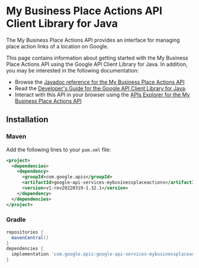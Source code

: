 # My Business Place Actions API Client Library for Java

The My Business Place Actions API provides an interface for managing place action links of a location on Google.

This page contains information about getting started with the My Business Place Actions API
using the Google API Client Library for Java. In addition, you may be interested
in the following documentation:

* Browse the [Javadoc reference for the My Business Place Actions API][javadoc]
* Read the [Developer's Guide for the Google API Client Library for Java][google-api-client].
* Interact with this API in your browser using the [APIs Explorer for the My Business Place Actions API][api-explorer]

## Installation

### Maven

Add the following lines to your `pom.xml` file:

```xml
<project>
  <dependencies>
    <dependency>
      <groupId>com.google.apis</groupId>
      <artifactId>google-api-services-mybusinessplaceactions</artifactId>
      <version>v1-rev20220319-1.32.1</version>
    </dependency>
  </dependencies>
</project>
```

### Gradle

```gradle
repositories {
  mavenCentral()
}
dependencies {
  implementation 'com.google.apis:google-api-services-mybusinessplaceactions:v1-rev20220319-1.32.1'
}
```

[javadoc]: https://googleapis.dev/java/google-api-services-mybusinessplaceactions/latest/index.html
[google-api-client]: https://github.com/googleapis/google-api-java-client/
[api-explorer]: https://developers.google.com/apis-explorer/#p/mybusinessplaceactions/v1/
